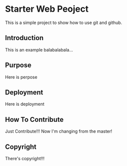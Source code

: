 # Starter Web Peoject

This is a simple project to show how to use git and github.

## Introduction

This is an example balabalabala...

## Purpose

Here is perpose

## Deployment

Here is deployment

## How To Contribute

Just Contribute!!!
Now I'm changing from the master!

## Copyright
There's copyright!!!